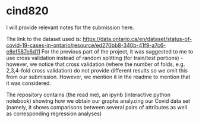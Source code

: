 # cind820
I will provide relevant notes for the submission here.

The link to the dataset used is: https://data.ontario.ca/en/dataset/status-of-covid-19-cases-in-ontario/resource/ed270bb8-340b-41f9-a7c6-e8ef587e6d11
For the previous part of the project, it was suggested to me to use cross validation instead of random splitting (for train/test portions) - however, we notice that cross validation (where the number of folds, e.g. 2,3,4-fold cross validation) do not provide different results so we omit this from our submission. However, we mention it in the readme to mention that it was considered.

The repository contains (the read me), an ipynb (interactive python notebook) showing how we obtain our graphs analyzing our Covid data set (namely, it shows comparisons between several pairs of attributes as well as corresponding regression analyses)
